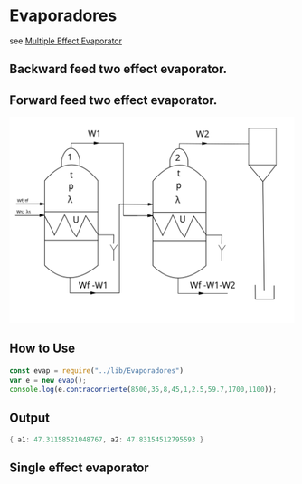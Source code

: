# Evaporadores
see [Multiple Effect Evaporator](https://en.wikipedia.org/wiki/Multiple-effect_evaporator)

## Backward feed two effect evaporator.


## Forward feed two effect evaporator.
![Image forward feed](./rc/paralelo.svg?raw=true)

## How to Use
```javascript
const evap = require("../lib/Evaporadores")
var e = new evap();
console.log(e.contracorriente(8500,35,8,45,1,2.5,59.7,1700,1100));
```
## Output
```powershell
{ a1: 47.31158521048767, a2: 47.83154512795593 }
```

## Single effect evaporator
